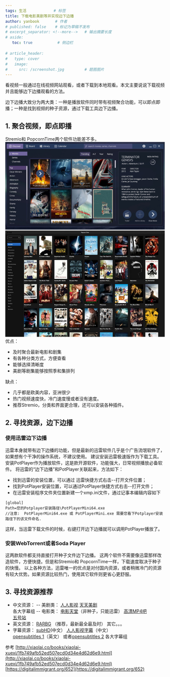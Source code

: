 ```yaml
---
tags: 生活            # 标签
title: 下载电影美剧等并实现边下边播
author: yanbook       # 作者
# published: false    # 标记为草稿不发布
# excerpt_separator: <!--more-->   # 输出摘要长度
# aside:
   toc: true           # 侧边栏

# article_header:
#   type: cover
#   image:
#     src: /screenshot.jpg         # 题图图片
---
```


看视频一般通过在线视频网站观看，或者下载到本地观看。本文主要说说下载视频并且能够边下边播观看的方法。
<!--more--> 
边下边播大致分为两大类：一种是播放软件同时带有视频聚合功能，可以即点即播；一种是找到视频的种子资源，通过下载工具边下边播。
## 1. 聚合视频，即点即播
Stremio和 PopcornTime两个软件功能差不多。
![Stremio](/img/stremio.jpg "Stremio")
![PopcornTime](/img/popcorn-time.jpg "PopcornTime")
优点：
- 及时聚合最新电影和剧集
- 有各种分类方式，方便查看
- 能够选择清晰度
- 美剧等剧集能够按照季和集排列

缺点：
- 几乎都是欧美内容，亚洲很少
- 热门视频速度快，冷门速度慢或者没有速度。
- 推荐Stremio，分类和界面更合理，还可以安装各种插件。

## 2. 寻找资源，边下边播
### 使用迅雷边下边播
迅雷本身就带有边下边播的功能，但是最新的迅雷软件几乎是个广告流氓软件了，如果想有个干净的操作系统，不建议使用。
建议安装迅雷极速版作为下载工具。安装PotPlayer作为播放软件，这是款开源软件，功能强大，日常视频播放必备软件。
将迅雷的“边下边播”和PotPlayer关联起来，方法如下：
- 找到迅雷的安装位置，可以通过 迅雷快捷方式右击--打开文件位置；
- 找到PotPlayer安装位置，可以通过PotPlayer快捷方式右击--打开文件；
- 在迅雷安装程序文件夹位置新建一个xmp.ini文件，通过记事本编辑内容如下
```
[global]
Path=您的Potplayer安装路径\PotPlayerMini64.exe
//注意:  PotPlayerMini64.exe 或 PotPlayerMini.exe 需要您看下Potplayer安装路径下的该文件命名.
```
这样，当迅雷下载文件的时候，右键打开边下边播就可以调用PotPlayer播放了。
### 安装WebTorrent或者Soda Player
这两款软件都支持直接打开种子文件边下边播。
这两个软件不需要像迅雷那样改造软件，方便快捷。但是和Stremio和 PopcornTime一样，下载速度取决于种子的快慢。
以上各种方法，迅雷唯一的优点是对付国内资源，或者稍微冷门的资源有较大优势。如果资源比较热门，使用其它软件则更省心更舒服。
## 3. 寻找资源推荐
- 中文资源：
-- 美剧类：
[人人影视](http://www.zmz2019.com)
[天天美剧](http://www.ttzmz.vip)  
各大字幕组
-- 电影类：
[电影天堂](https://www.dy2018.com)（非种子，只能迅雷） 
[高清MP4吧](http://www.mp4ba.com)  
[五号站](http://www.wuhaozhan.net/movie/list)
- 英文资源：
[RARBG](https://rarbgprx.org/torrents.php) （推荐，最新最全最及时） 
其它。。。
- 字幕资源：
[subHD](http:/subhd.com/)(中文） 
[人人影视字幕](http://www.zmz2019.com/subtitle)（中文）  
[opensubtitles 1](https://www.opensubtitles.org)（英文）  或者[opensubtitles 2](https://www.opensubtitles.com)
各大字幕组

参考
[http://xiaolai.co/books/xiaolai-xuexi/1fb749afb52ed507ecd0d34e4d62d6e9.html](http://xiaolai.co/books/xiaolai-xuexi/1fb749afb52ed507ecd0d34e4d62d6e9.html)
[https://digitalimmigrant.org/652](https://digitalimmigrant.org/652)
